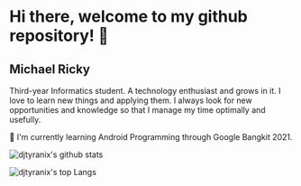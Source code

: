 # Hi there, welcome to my github repository! 👋
## Michael Ricky

Third-year Informatics student. A technology enthusiast and grows in it. I love to learn new things and applying them. I always look for new opportunities and knowledge so that I manage my time optimally and usefully.

🌱 I'm currently learning Android Programming through Google Bangkit 2021.

<!--
**djtyranix/djtyranix** is a ✨ _special_ ✨ repository because its `README.md` (this file) appears on your GitHub profile.

Here are some ideas to get you started:

- 🔭 I’m currently working on ...
- 🌱 I’m currently learning ...
- 👯 I’m looking to collaborate on ...
- 🤔 I’m looking for help with ...
- 💬 Ask me about ...
- 📫 How to reach me: ...
- 😄 Pronouns: ...
- ⚡ Fun fact: ...
-->

![djtyranix's github stats](https://github-readme-stats.vercel.app/api?username=djtyranix&show_icons=true&theme=synthwave)

![djtyranix's top Langs](https://github-readme-stats.vercel.app/api/top-langs/?username=djtyranix&layout=compact&theme=synthwave&exclude_repo=FP_SISOP20_D04&langs_count=8)
